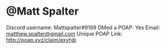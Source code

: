 # @Matt Spalter

Discord username: Mattspalter#9169
DMed a POAP: Yes
Email:  matthew.spalter@gmail.com
Unique POAP Link: http://poap.xyz/claim/exyhjb